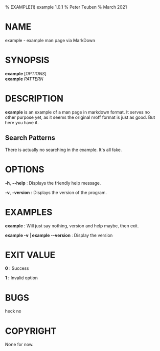 % EXAMPLE(1) example 1.0.1
% Peter Teuben
% March 2021

# NAME
example - example man page via MarkDown

# SYNOPSIS
**example** [*OPTIONS*]\
**example** *PATTERN*

# DESCRIPTION
**example** is an example of a man page in markdown format. It serves no other purpose
yet, as it seems the original nroff format is just as good. But here you have it.

## Search Patterns

There is actually no searching in the example. It's all fake.

# OPTIONS
**-h**, **--help**
: Displays the friendly help message.

**-v**, **-version**
: Displays the version of the program.

# EXAMPLES
**example**
: Will just say nothing, version and help maybe, then exit.

**example -v | example --version**
: Display the version

# EXIT VALUE
**0**
: Success

**1**
: Invalid option

# BUGS
heck no

# COPYRIGHT
None for now.


